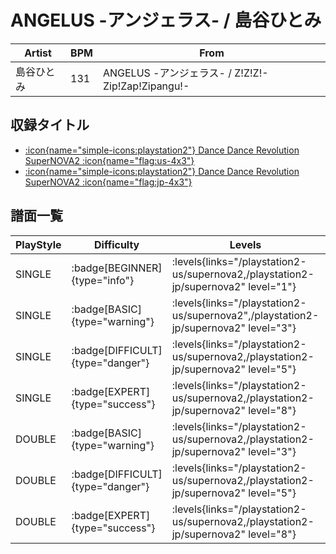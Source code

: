 # ANGELUS -アンジェラス- / 島谷ひとみ

|Artist|BPM|From|
|------|---|----|
|島谷ひとみ|131|ANGELUS -アンジェラス- / Z!Z!Z!-Zip!Zap!Zipangu!-|

## 収録タイトル

- [:icon{name="simple-icons:playstation2"} Dance Dance Revolution SuperNOVA2 :icon{name="flag:us-4x3"}](/playstation2-us/supernova2)
- [:icon{name="simple-icons:playstation2"} Dance Dance Revolution SuperNOVA2 :icon{name="flag:jp-4x3"}](/playstation2-jp/supernova2)

## 譜面一覧

|PlayStyle|Difficulty|Levels|Notes|Movie|
|---------|----------|------|-----|-----|
|SINGLE| :badge[BEGINNER]{type="info"}| :levels{links="/playstation2-us/supernova2,/playstation2-jp/supernova2" level="1"}|78/2||
|SINGLE| :badge[BASIC]{type="warning"}| :levels{links="/playstation2-us/supernova2",/playstation2-jp/supernova2" level="3"}|118/17||
|SINGLE| :badge[DIFFICULT]{type="danger"}| :levels{links="/playstation2-us/supernova2,/playstation2-jp/supernova2" level="5"}|174/21||
|SINGLE| :badge[EXPERT]{type="success"}| :levels{links="/playstation2-us/supernova2,/playstation2-jp/supernova2" level="8"}|340/11||
|DOUBLE| :badge[BASIC]{type="warning"}| :levels{links="/playstation2-us/supernova2,/playstation2-jp/supernova2" level="3"}|117/13||
|DOUBLE| :badge[DIFFICULT]{type="danger"}| :levels{links="/playstation2-us/supernova2,/playstation2-jp/supernova2" level="5"}|174/22||
|DOUBLE| :badge[EXPERT]{type="success"}| :levels{links="/playstation2-us/supernova2,/playstation2-jp/supernova2" level="8"}|349/4||

